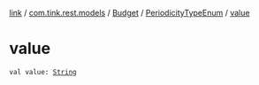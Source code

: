 [link](../../../index.md) / [com.tink.rest.models](../../index.md) / [Budget](../index.md) / [PeriodicityTypeEnum](index.md) / [value](./value.md)

# value

`val value: `[`String`](https://kotlinlang.org/api/latest/jvm/stdlib/kotlin/-string/index.html)